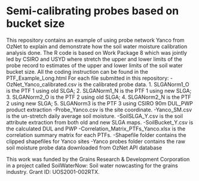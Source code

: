 # Semi-calibrating probes based on bucket size

This repository contains an example of using probe network Yanco from OzNet to explain and demonstrate how the soil water moisture calibration analysis done. The R code is based on Work Package 8 which was jointly led by CSIRO and USYD where stretch the upper and lower limits of the probe record to estimates of the upper and lower limits of the soil water bucket size. All the coding instruction can be found in the PTF_Example_Long.html
For each file submitted in this repository:
-OzNet_Yanco_calibrated.csv is the calibrated probe data. 1. SLGANorm1_O is the PTF 1 using old SLGA; 2. SLGANorm1_N is the PTF 1 using new SLGA; 3. SLGANorm2_O is the PTF 2 using old SLGA; 4. SLGANorm2_N is the PTF 2 using new SLGA; 5. SLGANorm3 is the PTF 3 using CSIRO 90m DUL_PWP product extraction
-Probe_Yanco.csv is the site coordinate.
-Yanco_SM.csv is the un-stretch daily average soil moisture.
-SoilSLGA_Y.csv is the soil attribute extraction from both old and new SLGA maps.
-SoilBucket_Y.csv is the calculated DUL and PWP
-Correlation_Matrix_PTFs_Yanco.xlsx is the correlation summary matrix for each PTFs.
-Shapefile folder contains the clipped shapefiles for Yanco sites
-Yanco probes folder contains the raw soil moisture probe data downloaded from OzNet API database

This work was funded by the Grains Research & Development Corporation in a project called SoilWaterNow: Soil water nowcasting for the grains industry. Grant ID: UOS2001-002RTX.
